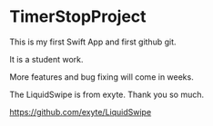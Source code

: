 # TimerStopProject

This is my first Swift App and first github git.

It is a student work. 

More features and bug fixing will come in weeks. 



The LiquidSwipe is from exyte. Thank you so much.

https://github.com/exyte/LiquidSwipe 

